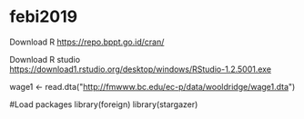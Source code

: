 # febi2019

Download R
https://repo.bppt.go.id/cran/

Download R studio
https://download1.rstudio.org/desktop/windows/RStudio-1.2.5001.exe

wage1 <- read.dta("http://fmwww.bc.edu/ec-p/data/wooldridge/wage1.dta")

#Load packages
library(foreign)
library(stargazer)
